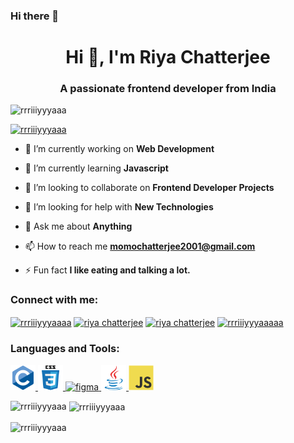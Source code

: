 ### Hi there 👋

<!--
**rrriiiyyyaaa/rrriiiyyyaaa** is a ✨ _special_ ✨ repository because its `README.md` (this file) appears on your GitHub profile.

Here are some ideas to get you started:

--><h1 align="center">Hi 👋, I'm Riya Chatterjee</h1>
<h3 align="center">A passionate frontend developer from India</h3>

<p align="left"> <img src="https://komarev.com/ghpvc/?username=rrriiiyyyaaa&label=Profile%20views&color=0e75b6&style=flat" alt="rrriiiyyyaaa" /> </p>

<p align="left"> <a href="https://github.com/ryo-ma/github-profile-trophy"><img src="https://github-profile-trophy.vercel.app/?username=rrriiiyyyaaa" alt="rrriiiyyyaaa" /></a> </p>

- 🔭 I’m currently working on **Web Development**

- 🌱 I’m currently learning **Javascript**

- 👯 I’m looking to collaborate on **Frontend Developer Projects**

- 🤝 I’m looking for help with **New Technologies**

- 💬 Ask me about **Anything**

- 📫 How to reach me **momochatterjee2001@gmail.com**

- ⚡ Fun fact **I like eating and talking a lot.**

<h3 align="left">Connect with me:</h3>
<p align="left">
<a href="https://twitter.com/rrriiiyyyaaaa" target="blank"><img align="center" src="https://raw.githubusercontent.com/rahuldkjain/github-profile-readme-generator/master/src/images/icons/Social/twitter.svg" alt="rrriiiyyyaaaa" height="30" width="40" /></a>
<a href="https://www.linkedin.com/mwlite/in/riya-chatterjee-059710194" target="blank"><img align="center" src="https://raw.githubusercontent.com/rahuldkjain/github-profile-readme-generator/master/src/images/icons/Social/linked-in-alt.svg" alt="riya chatterjee" height="30" width="40" /></a>
<a href="https://www.facebook.com/people/Riya-Chatterjee/100010160040360/" target="blank"><img align="center" src="https://raw.githubusercontent.com/rahuldkjain/github-profile-readme-generator/master/src/images/icons/Social/facebook.svg" alt="riya chatterjee" height="30" width="40" /></a>
<a href="https://instagram.com/rrriiiyyyaaaaa" target="blank"><img align="center" src="https://raw.githubusercontent.com/rahuldkjain/github-profile-readme-generator/master/src/images/icons/Social/instagram.svg" alt="rrriiiyyyaaaaa" height="30" width="40" /></a>
</p>

<h3 align="left">Languages and Tools:</h3>
<p align="left"> <a href="https://www.cprogramming.com/" target="_blank"> <img src="https://raw.githubusercontent.com/devicons/devicon/master/icons/c/c-original.svg" alt="c" width="40" height="40"/> </a> <a href="https://www.w3schools.com/css/" target="_blank"> <img src="https://raw.githubusercontent.com/devicons/devicon/master/icons/css3/css3-original-wordmark.svg" alt="css3" width="40" height="40"/> </a> <a href="https://www.figma.com/" target="_blank"> <img src="https://www.vectorlogo.zone/logos/figma/figma-icon.svg" alt="figma" width="40" height="40"/> </a> <a href="https://www.java.com" target="_blank"> <img src="https://raw.githubusercontent.com/devicons/devicon/master/icons/java/java-original.svg" alt="java" width="40" height="40"/> </a> <a href="https://developer.mozilla.org/en-US/docs/Web/JavaScript" target="_blank"> <img src="https://raw.githubusercontent.com/devicons/devicon/master/icons/javascript/javascript-original.svg" alt="javascript" width="40" height="40"/> </a> </p>

<p><img align="left" src="https://github-readme-stats.vercel.app/api/top-langs?username=rrriiiyyyaaa&show_icons=true&locale=en&layout=compact" alt="rrriiiyyyaaa" /></p>

<p>&nbsp;<img align="center" src="https://github-readme-stats.vercel.app/api?username=rrriiiyyyaaa&show_icons=true&locale=en" alt="rrriiiyyyaaa" /></p>

<p><img align="center" src="https://github-readme-streak-stats.herokuapp.com/?user=rrriiiyyyaaa&" alt="rrriiiyyyaaa" /></p>

